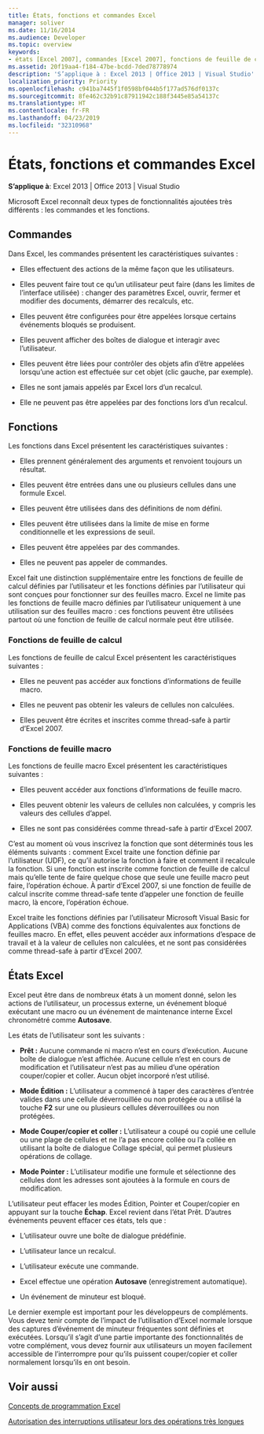 ```yaml
---
title: États, fonctions et commandes Excel
manager: soliver
ms.date: 11/16/2014
ms.audience: Developer
ms.topic: overview
keywords:
- états [Excel 2007], commandes [Excel 2007], fonctions de feuille de calcul [Excel 2007], fonctions de feuille macro [Excel 2007], états Excel
ms.assetid: 20f19aa4-f184-47be-bcdd-7ded78778974
description: 'S’applique à : Excel 2013 | Office 2013 | Visual Studio'
localization_priority: Priority
ms.openlocfilehash: c941ba7445f1f0598bf044b5f177ad576df0137c
ms.sourcegitcommit: 8fe462c32b91c87911942c188f3445e85a54137c
ms.translationtype: HT
ms.contentlocale: fr-FR
ms.lasthandoff: 04/23/2019
ms.locfileid: "32310968"
---
```

# <a name="excel-commands-functions-and-states"></a>États, fonctions et commandes Excel

 **S’applique à**: Excel 2013 | Office 2013 | Visual Studio 
  
Microsoft Excel reconnaît deux types de fonctionnalités ajoutées très différents : les commandes et les fonctions.
  
## <a name="commands"></a>Commandes

Dans Excel, les commandes présentent les caractéristiques suivantes :
  
- Elles effectuent des actions de la même façon que les utilisateurs.
    
- Elles peuvent faire tout ce qu’un utilisateur peut faire (dans les limites de l’interface utilisée) : changer des paramètres Excel, ouvrir, fermer et modifier des documents, démarrer des recalculs, etc.
    
- Elles peuvent être configurées pour être appelées lorsque certains événements bloqués se produisent.
    
- Elles peuvent afficher des boîtes de dialogue et interagir avec l’utilisateur.
    
- Elles peuvent être liées pour contrôler des objets afin d’être appelées lorsqu’une action est effectuée sur cet objet (clic gauche, par exemple).
    
- Elles ne sont jamais appelés par Excel lors d’un recalcul.
    
- Elle ne peuvent pas être appelées par des fonctions lors d’un recalcul.
    
## <a name="functions"></a>Fonctions

Les fonctions dans Excel présentent les caractéristiques suivantes :
  
- Elles prennent généralement des arguments et renvoient toujours un résultat.
    
- Elles peuvent être entrées dans une ou plusieurs cellules dans une formule Excel.
    
- Elles peuvent être utilisées dans des définitions de nom défini.
    
- Elles peuvent être utilisées dans la limite de mise en forme conditionnelle et les expressions de seuil.
    
- Elles peuvent être appelées par des commandes.
    
- Elles ne peuvent pas appeler de commandes.
    
Excel fait une distinction supplémentaire entre les fonctions de feuille de calcul définies par l’utilisateur et les fonctions définies par l’utilisateur qui sont conçues pour fonctionner sur des feuilles macro. Excel ne limite pas les fonctions de feuille macro définies par l’utilisateur uniquement à une utilisation sur des feuilles macro : ces fonctions peuvent être utilisées partout où une fonction de feuille de calcul normale peut être utilisée.
  
### <a name="worksheet-functions"></a>Fonctions de feuille de calcul

Les fonctions de feuille de calcul Excel présentent les caractéristiques suivantes :
  
- Elles ne peuvent pas accéder aux fonctions d’informations de feuille macro.
    
- Elles ne peuvent pas obtenir les valeurs de cellules non calculées.
    
- Elles peuvent être écrites et inscrites comme thread-safe à partir d’Excel 2007.
    
### <a name="macro-sheet-functions"></a>Fonctions de feuille macro

Les fonctions de feuille macro Excel présentent les caractéristiques suivantes :
  
- Elles peuvent accéder aux fonctions d’informations de feuille macro.
    
- Elles peuvent obtenir les valeurs de cellules non calculées, y compris les valeurs des cellules d’appel.
    
- Elles ne sont pas considérées comme thread-safe à partir d’Excel 2007.
    
C’est au moment où vous inscrivez la fonction que sont déterminés tous les éléments suivants : comment Excel traite une fonction définie par l’utilisateur (UDF), ce qu’il autorise la fonction à faire et comment il recalcule la fonction. Si une fonction est inscrite comme fonction de feuille de calcul mais qu’elle tente de faire quelque chose que seule une feuille macro peut faire, l’opération échoue. À partir d’Excel 2007, si une fonction de feuille de calcul inscrite comme thread-safe tente d’appeler une fonction de feuille macro, là encore, l’opération échoue.
  
Excel traite les fonctions définies par l’utilisateur Microsoft Visual Basic for Applications (VBA) comme des fonctions équivalentes aux fonctions de feuilles macro. En effet, elles peuvent accéder aux informations d’espace de travail et à la valeur de cellules non calculées, et ne sont pas considérées comme thread-safe à partir d’Excel 2007.
  
## <a name="excel-states"></a>États Excel

Excel peut être dans de nombreux états à un moment donné, selon les actions de l’utilisateur, un processus externe, un événement bloqué exécutant une macro ou un événement de maintenance interne Excel chronométré comme **Autosave**.
  
Les états de l’utilisateur sont les suivants :
  
- **Prêt :** Aucune commande ni macro n’est en cours d’exécution. Aucune boîte de dialogue n’est affichée. Aucune cellule n’est en cours de modification et l’utilisateur n’est pas au milieu d’une opération couper/copier et coller. Aucun objet incorporé n’est utilisé. 
    
- **Mode Édition :** L’utilisateur a commencé à taper des caractères d’entrée valides dans une cellule déverrouillée ou non protégée ou a utilisé la touche **F2** sur une ou plusieurs cellules déverrouillées ou non protégées. 
    
- **Mode Couper/copier et coller :** L’utilisateur a coupé ou copié une cellule ou une plage de cellules et ne l’a pas encore collée ou l’a collée en utilisant la boîte de dialogue Collage spécial, qui permet plusieurs opérations de collage. 
    
- **Mode Pointer :** L’utilisateur modifie une formule et sélectionne des cellules dont les adresses sont ajoutées à la formule en cours de modification. 
    
L’utilisateur peut effacer les modes Édition, Pointer et Couper/copier en appuyant sur la touche **Échap**. Excel revient dans l’état Prêt. D’autres événements peuvent effacer ces états, tels que : 
  
- L’utilisateur ouvre une boîte de dialogue prédéfinie.
    
- L’utilisateur lance un recalcul.
    
- L’utilisateur exécute une commande.
    
- Excel effectue une opération **Autosave** (enregistrement automatique). 
    
- Un événement de minuteur est bloqué.
    
Le dernier exemple est important pour les développeurs de compléments. Vous devez tenir compte de l’impact de l’utilisation d’Excel normale lorsque des captures d’événement de minuteur fréquentes sont définies et exécutées. Lorsqu’il s’agit d’une partie importante des fonctionnalités de votre complément, vous devez fournir aux utilisateurs un moyen facilement accessible de l’interrompre pour qu’ils puissent couper/copier et coller normalement lorsqu’ils en ont besoin.
  
## <a name="see-also"></a>Voir aussi



[Concepts de programmation Excel](excel-programming-concepts.md)
  
[Autorisation des interruptions utilisateur lors des opérations très longues](permitting-user-breaks-in-lengthy-operations.md)

